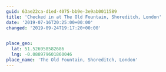 ```yaml
---
guid: 63ae22ca-d1ed-4075-bb9e-3e9ab0011589
title: 'Checked in at The Old Fountain, Shoreditch, London'
date: '2019-07-16T20:25:00+00:00'
changed: '2019-09-24T19:17:20+00:00'


place_geo:
  lat: 51.526958582686
  lng: -0.088979601860046
place_name: 'The Old Fountain, Shoreditch, London'
---
```


